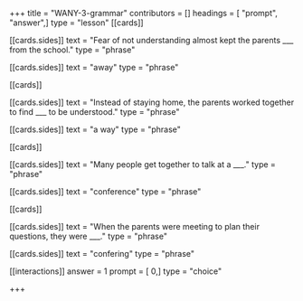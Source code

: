 +++
title = "WANY-3-grammar"
contributors = []
headings = [ "prompt", "answer",]
type = "lesson"
[[cards]]

[[cards.sides]]
text = "Fear of not understanding almost kept the parents ___ from the school."
type = "phrase"

[[cards.sides]]
text = "away"
type = "phrase"

[[cards]]

[[cards.sides]]
text = "Instead of staying home, the parents worked together to find ___ to be understood."
type = "phrase"

[[cards.sides]]
text = "a way"
type = "phrase"

[[cards]]

[[cards.sides]]
text = "Many people get together to talk at a ___."
type = "phrase"

[[cards.sides]]
text = "conference"
type = "phrase"

[[cards]]

[[cards.sides]]
text = "When the parents were meeting to plan their questions, they were ___."
type = "phrase"

[[cards.sides]]
text = "confering"
type = "phrase"

[[interactions]]
answer = 1
prompt = [ 0,]
type = "choice"

+++
